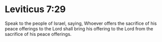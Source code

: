 # Leviticus 7:29

Speak to the people of Israel, saying, Whoever offers the sacrifice of his peace offerings to the Lord shall bring his offering to the Lord from the sacrifice of his peace offerings.
